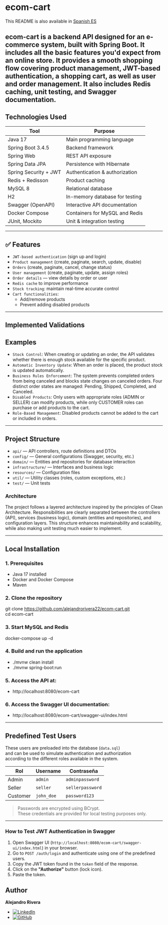 #  ecom-cart

This README is also available in [Spanish ES](./README.es.md)

**ecom-cart** is a backend API designed for an e-commerce system, 
built with Spring Boot. It includes all the basic features you'd expect 
from an online store. It provides a smooth shopping flow covering product 
management, JWT-based authentication, a shopping cart, as well as user and 
order management. It also includes Redis caching, unit testing, and Swagger
documentation.
---
## Technologies Used

| Tool               | Purpose                               |
|--------------------|----------------------------------------|
| Java 17            | Main programming language              |
| Spring Boot 3.4.5  | Backend framework                      |
| Spring Web         | REST API exposure                      |
| Spring Data JPA    | Persistence with Hibernate             |
| Spring Security + JWT | Authentication & authorization      |
| Redis + Redisson   | Product caching                        |
| MySQL 8            | Relational database                    |
| H2                 | In-memory database for testing         |
| Swagger (OpenAPI)  | Interactive API documentation          |
| Docker Compose     | Containers for MySQL and Redis         |
| JUnit, Mockito     | Unit & integration testing             |

---

## ✅ Features

- `JWT-based authentication` (sign up and login)
- `Product management` (create, paginate, search, update, disable)
- `Orders` (create, paginate, cancel, change status)
- `User management` (create, paginate, update, assign roles)
- `Order details` — view details by order or user
- `Redis cache` to improve performance
- `Stock tracking`: maintain real-time accurate control
- `Cart functionalities`:
    - Add/remove products
    - Prevent adding disabled products
---
## Implemented Validations
## Examples
- `Stock Control`: When creating or updating an order, the API validates 
whether there is enough stock available for the specific product.
- `Automatic Inventory Update`: When an order is placed, the product stock
is updated automatically.
- `Business Rules Enforcement`: The system prevents completed orders from 
being canceled and blocks state changes on canceled orders.
Four distinct order states are managed: Pending, Shipped, Completed, 
and Canceled.
- `Disabled Products`: Only users with appropriate roles (ADMIN or SELLER)
can modify products, while only CUSTOMER roles can purchase or add 
products to the cart.
- `Role-Based Management`: Disabled products cannot be added to the 
cart or included in orders.
---
## Project Structure
- `api/` — API controllers, route definitions and DTOs
- `config/` — General configurations (Swagger, security, etc.)
- `domain/` — Entities and repositories for database interaction
- `infrastructure/` — Interfaces and business logic
- `resources/` — Configuration files
- `util/` — Utility classes (roles, custom exceptions, etc.)
- `test/` — Unit tests

### Architecture
The project follows a layered architecture inspired by the principles of
Clean Architecture. Responsibilities are clearly separated between the 
controllers (API), services (business logic), 
domain (entities and repositories), and configuration layers.
This structure enhances maintainability and scalability, 
while also making unit testing much easier to implement.

---

##  Local Installation

### 1. Prerequisites

- Java 17 installed
- Docker and Docker Compose
- Maven

### 2. Clone the repository
git clone https://github.com/alejandrorivera22/ecom-cart.git  
cd ecom-cart

### 3. Start MySQL and Redis
docker-compose up -d

### 4. Build and run the application
- ./mvnw clean install
- ./mvnw spring-boot:run

### 5. Access the API at:
- http://localhost:8080/ecom-cart

### 6. Access the Swagger UI documentation:
- http://localhost:8080/ecom-cart/swagger-ui/index.html
---

## Predefined Test Users

These users are preloaded into the database (`data.sql`)  
and can be used to simulate authentication and authorization  
according to the different roles available in the system.

| Rol      | Username    | Contraseña       |
|----------|-------------|------------------|
| Admin    | `admin`     | `adminpassword`  |
| Seller   | `seller `   | `sellerpassword` |
| Customer | `john_doe ` | `password123`    |

> Passwords are encrypted using BCrypt.  
> These credentials are provided for local testing purposes only.

---

###  How to Test JWT Authentication in Swagger

1. Open Swagger UI (`http://localhost:8080/ecom-cart/swagger-ui/index.html`) in your browser.
2. Go to `POST /auth/login` and authenticate using one of the predefined users.
3. Copy the JWT token found in the `token` field of the response.
4. Click on the **"Authorize"** button (lock icon).
5. Paste the token.

##  Author

**Alejandro Rivera**
- [![LinkedIn](https://img.shields.io/badge/LinkedIn-Connect-blue?logo=linkedin)](https://www.linkedin.com/in/alejandro-rivera-verdayes-443895375/)
- [![GitHub](https://img.shields.io/badge/GitHub-000?style=for-the-badge&logo=github&logoColor=white)](https://github.com/alejandrorivera22)

